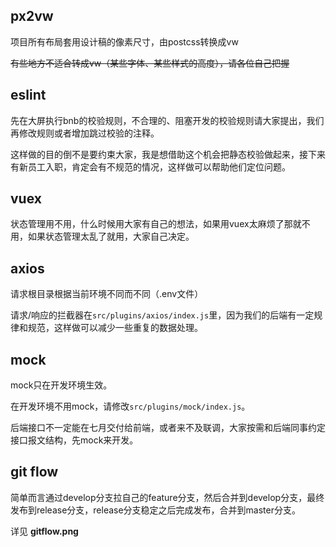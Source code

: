 ## px2vw

项目所有布局套用设计稿的像素尺寸，由postcss转换成vw

~~有些地方不适合转成vw（某些字体、某些样式的高度），请各位自己把握~~

## eslint

先在大屏执行bnb的校验规则，不合理的、阻塞开发的校验规则请大家提出，我们再修改规则或者增加跳过校验的注释。

这样做的目的倒不是要约束大家，我是想借助这个机会把静态校验做起来，接下来有新员工入职，肯定会有不规范的情况，这样做可以帮助他们定位问题。

## vuex

状态管理用不用，什么时候用大家有自己的想法，如果用vuex太麻烦了那就不用，如果状态管理太乱了就用，大家自己决定。

## axios

请求根目录根据当前环境不同而不同（.env文件）

请求/响应的拦截器在`src/plugins/axios/index.js`里，因为我们的后端有一定规律和规范，这样做可以减少一些重复的数据处理。

## mock

mock只在开发环境生效。

在开发环境不用mock，请修改`src/plugins/mock/index.js`。

后端接口不一定能在七月交付给前端，或者来不及联调，大家按需和后端同事约定接口报文结构，先mock来开发。

## git flow

简单而言通过develop分支拉自己的feature分支，然后合并到develop分支，最终发布到release分支，release分支稳定之后完成发布，合并到master分支。

详见 **gitflow.png**